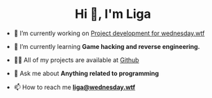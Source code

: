 <h1 align="center">Hi 👋, I'm Liga</h1>

- 🔭 I’m currently working on [Project development for wednesday.wtf](https://wednesday.wtf/)

- 🌱 I’m currently learning **Game hacking and reverse engineering.**

- 👨‍💻 All of my projects are available at [Github](https://github.com/linux-fryer)

- 💬 Ask me about **Anything related to programming**

- 📫 How to reach me **liga@wednesday.wtf**
